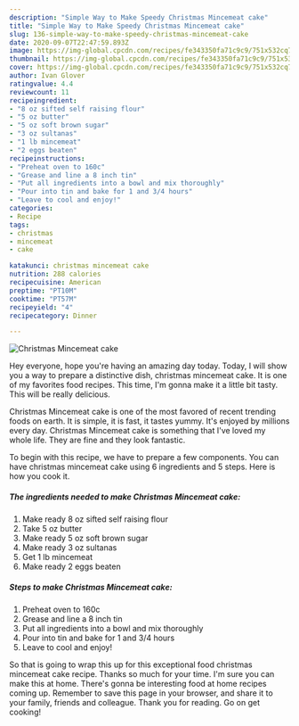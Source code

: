 ```yaml
---
description: "Simple Way to Make Speedy Christmas Mincemeat cake"
title: "Simple Way to Make Speedy Christmas Mincemeat cake"
slug: 136-simple-way-to-make-speedy-christmas-mincemeat-cake
date: 2020-09-07T22:47:59.893Z
image: https://img-global.cpcdn.com/recipes/fe343350fa71c9c9/751x532cq70/christmas-mincemeat-cake-recipe-main-photo.jpg
thumbnail: https://img-global.cpcdn.com/recipes/fe343350fa71c9c9/751x532cq70/christmas-mincemeat-cake-recipe-main-photo.jpg
cover: https://img-global.cpcdn.com/recipes/fe343350fa71c9c9/751x532cq70/christmas-mincemeat-cake-recipe-main-photo.jpg
author: Ivan Glover
ratingvalue: 4.4
reviewcount: 11
recipeingredient:
- "8 oz sifted self raising flour"
- "5 oz butter"
- "5 oz soft brown sugar"
- "3 oz sultanas"
- "1 lb mincemeat"
- "2 eggs beaten"
recipeinstructions:
- "Preheat oven to 160c"
- "Grease and line a 8 inch tin"
- "Put all ingredients into a bowl and mix thoroughly"
- "Pour into tin and bake for 1 and 3/4 hours"
- "Leave to cool and enjoy!"
categories:
- Recipe
tags:
- christmas
- mincemeat
- cake

katakunci: christmas mincemeat cake 
nutrition: 288 calories
recipecuisine: American
preptime: "PT10M"
cooktime: "PT57M"
recipeyield: "4"
recipecategory: Dinner

---
```



![Christmas Mincemeat cake](https://img-global.cpcdn.com/recipes/fe343350fa71c9c9/751x532cq70/christmas-mincemeat-cake-recipe-main-photo.jpg)

Hey everyone, hope you're having an amazing day today. Today, I will show you a way to prepare a distinctive dish, christmas mincemeat cake. It is one of my favorites food recipes. This time, I'm gonna make it a little bit tasty. This will be really delicious.

Christmas Mincemeat cake is one of the most favored of recent trending foods on earth. It is simple, it is fast, it tastes yummy. It's enjoyed by millions every day. Christmas Mincemeat cake is something that I've loved my whole life. They are fine and they look fantastic.




To begin with this recipe, we have to prepare a few components. You can have christmas mincemeat cake using 6 ingredients and 5 steps. Here is how you cook it.

<!--inarticleads1-->

##### The ingredients needed to make Christmas Mincemeat cake:

1. Make ready 8 oz sifted self raising flour
1. Take 5 oz butter
1. Make ready 5 oz soft brown sugar
1. Make ready 3 oz sultanas
1. Get 1 lb mincemeat
1. Make ready 2 eggs beaten




<!--inarticleads2-->

##### Steps to make Christmas Mincemeat cake:

1. Preheat oven to 160c
1. Grease and line a 8 inch tin
1. Put all ingredients into a bowl and mix thoroughly
1. Pour into tin and bake for 1 and 3/4 hours
1. Leave to cool and enjoy!




So that is going to wrap this up for this exceptional food christmas mincemeat cake recipe. Thanks so much for your time. I'm sure you can make this at home. There's gonna be interesting food at home recipes coming up. Remember to save this page in your browser, and share it to your family, friends and colleague. Thank you for reading. Go on get cooking!
